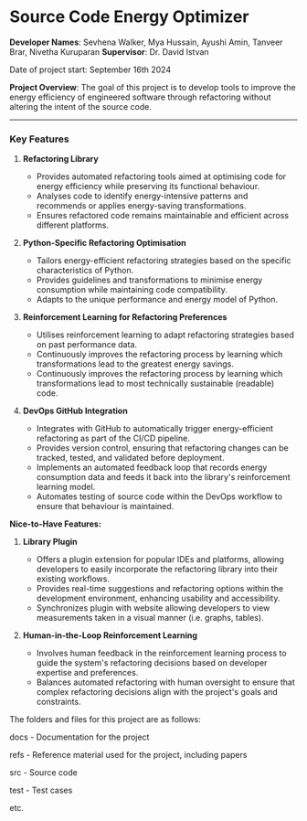 # Source Code Energy Optimizer

**Developer Names**: Sevhena Walker, Mya Hussain, Ayushi Amin, Tanveer Brar, Nivetha Kuruparan
**Supervisor**: Dr. David Istvan

Date of project start: September 16th 2024

**Project Overview**: The goal of this project is to develop tools to improve the energy efficiency of engineered software through refactoring without altering the intent of the source code.

---

### **Key Features**

1. **Refactoring Library**  
   - Provides automated refactoring tools aimed at optimising code for energy efficiency while preserving its functional behaviour.  
   - Analyses code to identify energy-intensive patterns and recommends or applies energy-saving transformations.  
   - Ensures refactored code remains maintainable and efficient across different platforms.

2. **Python-Specific Refactoring Optimisation**  
   - Tailors energy-efficient refactoring strategies based on the specific characteristics of Python.  
   - Provides guidelines and transformations to minimise energy consumption while maintaining code compatibility.  
   - Adapts to the unique performance and energy model of Python.

3. **Reinforcement Learning for Refactoring Preferences**  
   - Utilises reinforcement learning to adapt refactoring strategies based on past performance data.  
   - Continuously improves the refactoring process by learning which transformations lead to the greatest energy savings.  
   - Continuously improves the refactoring process by learning which transformations lead to most technically sustainable (readable) code.

4. **DevOps GitHub Integration**  
   - Integrates with GitHub to automatically trigger energy-efficient refactoring as part of the CI/CD pipeline.  
   - Provides version control, ensuring that refactoring changes can be tracked, tested, and validated before deployment.  
   - Implements an automated feedback loop that records energy consumption data and feeds it back into the library's reinforcement learning model.
   - Automates testing of source code within the DevOps workflow to ensure that behaviour is maintained.

**Nice-to-Have Features:**

1. **Library Plugin**  
   - Offers a plugin extension for popular IDEs and platforms, allowing developers to easily incorporate the refactoring library into their existing workflows.  
   - Provides real-time suggestions and refactoring options within the development environment, enhancing usability and accessibility.  
   - Synchronizes plugin with website allowing developers to view measurements taken in a visual manner (i.e. graphs, tables).

2. **Human-in-the-Loop Reinforcement Learning**  
   - Involves human feedback in the reinforcement learning process to guide the system's refactoring decisions based on developer expertise and preferences.  
   - Balances automated refactoring with human oversight to ensure that complex refactoring decisions align with the project's goals and constraints.


The folders and files for this project are as follows:

docs - Documentation for the project

refs - Reference material used for the project, including papers

src - Source code

test - Test cases

etc.
